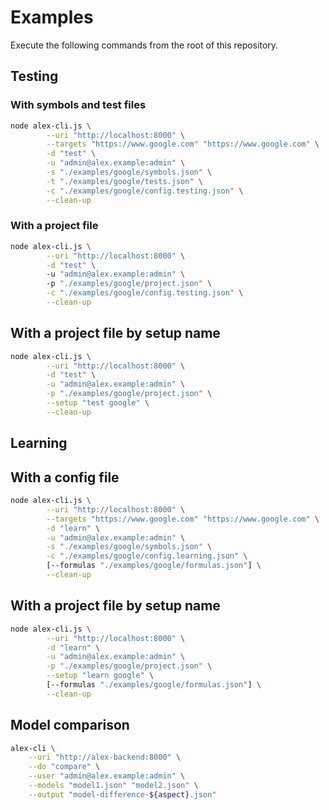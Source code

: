 # Examples

Execute the following commands from the root of this repository.

## Testing

### With symbols and test files

```bash
node alex-cli.js \
        --uri "http://localhost:8000" \
        --targets "https://www.google.com" "https://www.google.com" \
        -d "test" \
        -u "admin@alex.example:admin" \
        -s "./examples/google/symbols.json" \
        -t "./examples/google/tests.json" \
        -c "./examples/google/config.testing.json" \
        --clean-up
```

### With a project file

```bash
node alex-cli.js \
        --uri "http://localhost:8000" \
        -d "test" \       
        -u "admin@alex.example:admin" \ 
        -p "./examples/google/project.json" \
        -c "./examples/google/config.testing.json" \
        --clean-up
```

## With a project file by setup name

```bash
node alex-cli.js \
        --uri "http://localhost:8000" \
        -d "test" \
        -u "admin@alex.example:admin" \
        -p "./examples/google/project.json" \
        --setup "test google" \
        --clean-up
```

## Learning

## With a config file

```bash
node alex-cli.js \
        --uri "http://localhost:8000" \
        --targets "https://www.google.com" "https://www.google.com" \
        -d "learn" \
        -u "admin@alex.example:admin" \
        -s "./examples/google/symbols.json" \
        -c "./examples/google/config.learning.json" \
        [--formulas "./examples/google/formulas.json"] \
        --clean-up
```

## With a project file by setup name

```bash
node alex-cli.js \
        --uri "http://localhost:8000" \
        -d "learn" \
        -u "admin@alex.example:admin" \
        -p "./examples/google/project.json" \
        --setup "learn google" \
        [--formulas "./examples/google/formulas.json"] \
        --clean-up
```


## Model comparison

```bash
alex-cli \
    --uri "http://alex-backend:8000" \
    --do "compare" \
    --user "admin@alex.example:admin" \
    --models "model1.json" "model2.json" \
    --output "model-difference-${aspect}.json"
```